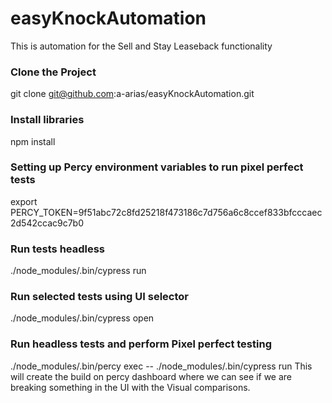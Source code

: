 # easyKnockAutomation
This is automation for the Sell and Stay Leaseback functionality

### Clone the Project
git clone git@github.com:a-arias/easyKnockAutomation.git

### Install libraries
npm install

### Setting up Percy environment variables to run pixel perfect tests
export PERCY_TOKEN=9f51abc72c8fd25218f473186c7d756a6c8ccef833bfcccaec2d542ccac9c7b0

### Run tests headless
./node_modules/.bin/cypress run 

### Run selected tests using UI selector
./node_modules/.bin/cypress open

### Run headless tests and perform Pixel perfect testing
./node_modules/.bin/percy exec -- ./node_modules/.bin/cypress run
This will create the build on percy dashboard where we can see if we are breaking something in the UI with the Visual comparisons.